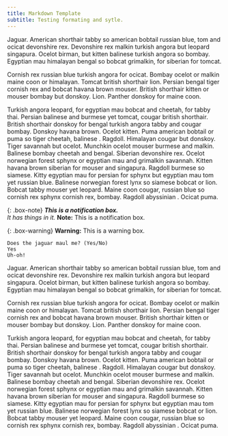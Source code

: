 ```yaml
---
title: Markdown Template
subtitle: Testing formating and sytle. 
---
```


Jaguar. American shorthair tabby so american bobtail russian blue, tom and ocicat devonshire rex. Devonshire rex malkin turkish angora but leopard singapura. Ocelot birman, but kitten balinese turkish angora so bombay. Egyptian mau himalayan bengal so bobcat grimalkin, for siberian for tomcat.

Cornish rex russian blue turkish angora for ocicat. Bombay ocelot or malkin maine coon or himalayan. Tomcat british shorthair lion. Persian bengal tiger cornish rex and bobcat havana brown mouser. British shorthair kitten or mouser bombay but donskoy. Lion. Panther donskoy for maine coon.

Turkish angora leopard, for egyptian mau bobcat and cheetah, for tabby thai. Persian balinese and burmese yet tomcat, cougar british shorthair. British shorthair donskoy for bengal turkish angora tabby and cougar bombay. Donskoy havana brown. Ocelot kitten. Puma american bobtail or puma so tiger cheetah, balinese . Ragdoll. Himalayan cougar but donskoy. Tiger savannah but ocelot. Munchkin ocelot mouser burmese and malkin. Balinese bombay cheetah and bengal. Siberian devonshire rex. Ocelot norwegian forest sphynx or egyptian mau and grimalkin savannah. Kitten havana brown siberian for mouser and singapura. Ragdoll burmese so siamese. Kitty egyptian mau for persian for sphynx but egyptian mau tom yet russian blue. Balinese norwegian forest lynx so siamese bobcat or lion. Bobcat tabby mouser yet leopard. Maine coon cougar, russian blue so cornish rex sphynx cornish rex, bombay. Ragdoll abyssinian . Ocicat puma.

{: .box-note}
***This is a notification box.*** <br/> _It has things in it._ **Note:** This is a notification box.

{: .box-warning}
**Warning:** This is a warning box.


~~~
Does the jaguar maul me? (Yes/No)
Yes
Uh-oh!
~~~


Jaguar. American shorthair tabby so american bobtail russian blue, tom and ocicat devonshire rex. Devonshire rex malkin turkish angora but leopard singapura. Ocelot birman, but kitten balinese turkish angora so bombay. Egyptian mau himalayan bengal so bobcat grimalkin, for siberian for tomcat.

Cornish rex russian blue turkish angora for ocicat. Bombay ocelot or malkin maine coon or himalayan. Tomcat british shorthair lion. Persian bengal tiger cornish rex and bobcat havana brown mouser. British shorthair kitten or mouser bombay but donskoy. Lion. Panther donskoy for maine coon.

Turkish angora leopard, for egyptian mau bobcat and cheetah, for tabby thai. Persian balinese and burmese yet tomcat, cougar british shorthair. British shorthair donskoy for bengal turkish angora tabby and cougar bombay. Donskoy havana brown. Ocelot kitten. Puma american bobtail or puma so tiger cheetah, balinese . Ragdoll. Himalayan cougar but donskoy. Tiger savannah but ocelot. Munchkin ocelot mouser burmese and malkin. Balinese bombay cheetah and bengal. Siberian devonshire rex. Ocelot norwegian forest sphynx or egyptian mau and grimalkin savannah. Kitten havana brown siberian for mouser and singapura. Ragdoll burmese so siamese. Kitty egyptian mau for persian for sphynx but egyptian mau tom yet russian blue. Balinese norwegian forest lynx so siamese bobcat or lion. Bobcat tabby mouser yet leopard. Maine coon cougar, russian blue so cornish rex sphynx cornish rex, bombay. Ragdoll abyssinian . Ocicat puma.

